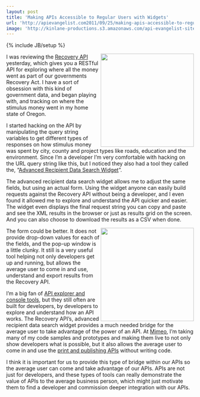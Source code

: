 ```yaml
---
layout: post
title: 'Making APIs Accessible to Regular Users with Widgets'
url: 'http://apievangelist.com2011/09/25/making-apis-accessible-to-regular-users-with-widgets/'
image: 'http://kinlane-productions.s3.amazonaws.com/api-evangelist-site/blog/Recovery-Gov-Logo.png'
---
```

{% include JB/setup %}
<p>
     <a href="http://www.recovery.gov/FAQ/Developer/Pages/RecoveryAPI.aspx"><img src="http://kinlane-productions.s3.amazonaws.com/api-evangelist/federal-government/recovery-org/Recovery-Gov-Logo.png"  width="250" align="right" /></a>
</p>
<p>
     I was reviewing the <a href="http://www.recovery.gov/FAQ/Developer/Pages/RecoveryAPI.aspx">Recovery API</a> yesterday, which gives you a RESTful API for exploring where all the money went as part of our governments Recovery Act. I have a sort of obsession with this kind of government data, and began playing with, and tracking on where the stimulus money went in my home state of Oregon.
</p>
<p>
     I started hacking on the API by manipulating the query string variables to get different types of responses on how stimulus money was spent by city, county and project types like roads, education and the environment. Since I’m a developer I’m very comfortable with hacking on the URL query string like this, but I noticed they also had a tool they called the, “<a title="Advanced Recipient Data Search Widget" href="http://www.recovery.gov/FAQ/Developer/Pages/AdvSearchWidget.aspx">Advanced Recipient Data Search Widget</a>”.
</p>
<p>
     The advanced recipient data search widget allows me to adjust the same fields, but using an actual form. Using the widget anyone can easily build requests against the Recovery API without being a developer, and I even found it allowed me to explore and understand the API quicker and easier. The widget even displays the final request string you can copy and paste and see the XML results in the browser or just as results grid on the screen. And you can also choose to download the results as a CSV when done.
</p>
<p>
     <a href="http://www.recovery.gov/FAQ/Developer/Pages/AdvSearchWidget.aspx"><img src="http://kinlane-productions.s3.amazonaws.com/api-evangelist/federal-government/recovery-org/recovery-org-widget-screenshot.gif"  width="250" align="right" /></a>
</p>
<p>
     The form could be better. It does not provide drop-down values for each of the fields, and the pop-up window is a little clunky. It still is a very useful tool helping not only developers get up and running, but allows the average user to come in and use, understand and export results from the Recovery API.
</p>
<p>
     I’m a big fan of <a title="API Explorer and Console Tools" href="/buildingblocks/api_explorer.php">API explorer and console tools</a>, but they still often are built for developers, by developers to explore and understand how an API works. The Recovery API’s, advanced recipient data search widget provides a much needed bridge for the average user to take advantage of the power of an API. At <a title="Mimeo" href="http://www.mimeo.com">Mimeo</a>, I’m taking many of my code samples and prototypes and making them live to not only show developers what is possible, but it also allows the average user to come in and use the <a title="Print and Publishing APIs" href="http://developer.mimeo.com">print and publishing APIs</a> without writing code.
</p>
<p>
     I think it is important for us to provide this type of bridge within our APIs so the average user can come and take advantage of our APIs. APIs are not just for developers, and these types of tools can really demonstrate the value of APIs to the average business person, which might just motivate them to find a developer and commission deeper integration with our APIs.
</p>
